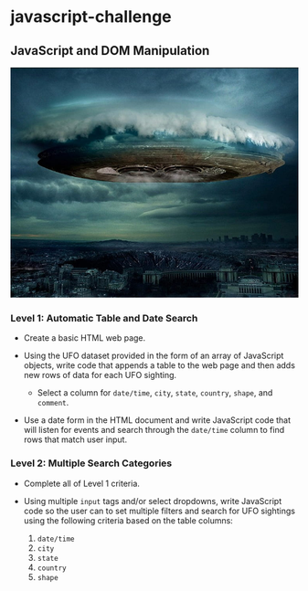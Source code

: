 # javascript-challenge

## JavaScript and DOM Manipulation

![ufo](UFO-level-1/static/images/ufo.jpeg)

### Level 1: Automatic Table and Date Search

* Create a basic HTML web page.

* Using the UFO dataset provided in the form of an array of JavaScript objects, write code that appends a table to the web page and then adds new rows of data for each UFO sighting.

  * Select a column for `date/time`, `city`, `state`, `country`, `shape`, and `comment`.

* Use a date form in the HTML document and write JavaScript code that will listen for events and search through the `date/time` column to find rows that match user input.

### Level 2: Multiple Search Categories

* Complete all of Level 1 criteria.

* Using multiple `input` tags and/or select dropdowns, write JavaScript code so the user can to set multiple filters and search for UFO sightings using the following criteria based on the table columns:

  1. `date/time`
  2. `city`
  3. `state`
  4. `country`
  5. `shape`
